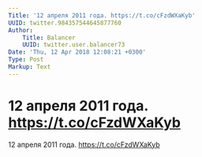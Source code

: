 ```yaml
---
Title: '12 апреля 2011 года. https://t.co/cFzdWXaKyb'
UUID: twitter.984357544645877760
Author:
    Title: Balancer
    UUID: twitter.user.balancer73
Date: 'Thu, 12 Apr 2018 12:08:21 +0300'
Type: Post
Markup: Text
---
```


# 12 апреля 2011 года. https://t.co/cFzdWXaKyb

12 апреля 2011 года. https://t.co/cFzdWXaKyb